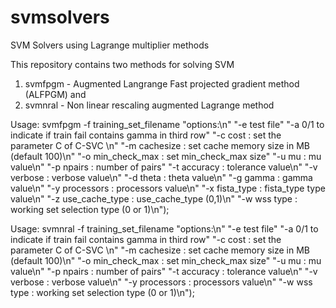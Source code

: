 # svmsolvers
SVM Solvers using Lagrange multiplier methods

This repository contains two methods for solving SVM
 1) svmfpgm - Augmented Langrange Fast projected gradient method (ALFPGM) and 
 2) svmnral - Non linear rescaling augmented Lagrange method
 
 
Usage: svmfpgm -f training_set_filename
		"options:\n"
		"-e test file"
		"-a 0/1 to indicate if train fail contains gamma in third row"
		"-c cost : set the parameter C of C-SVC \n"
		"-m cachesize : set cache memory size in MB (default 100)\n"
		"-o min_check_max : set min_check_max size"
		"-u mu : mu value\n"
		"-p npairs : number of pairs"
		"-t accuracy : tolerance value\n"
		"-v verbose : verbose value\n"
		"-d theta : theta value\n"
		"-g gamma : gamma value\n"
		"-y processors : processors value\n"
		"-x fista_type : fista_type type value\n"
		"-z use_cache_type : use_cache_type (0,1)\n"
		"-w wss type : working set selection type (0 or 1)\n");
    
   
Usage: svmnral -f training_set_filename
		"options:\n"
		"-e test file"
		"-a 0/1 to indicate if train fail contains gamma in third row"
		"-c cost : set the parameter C of C-SVC \n"
		"-m cachesize : set cache memory size in MB (default 100)\n"
		"-o min_check_max : set min_check_max size"
		"-u mu : mu value\n"
		"-p npairs : number of pairs"
		"-t accuracy : tolerance value\n"
		"-v verbose : verbose value\n"
		"-y processors : processors value\n"
		"-w wss type : working set selection type (0 or 1)\n");
